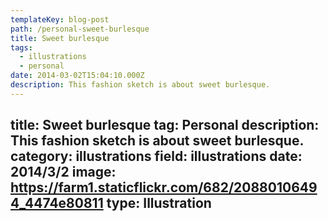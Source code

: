 ```yaml
---
templateKey: blog-post
path: /personal-sweet-burlesque
title: Sweet burlesque
tags:
  - illustrations
  - personal
date: 2014-03-02T15:04:10.000Z
description: This fashion sketch is about sweet burlesque.
---
```


title: Sweet burlesque
tag: Personal
description: This fashion sketch is about sweet burlesque.
category: illustrations
field: illustrations
date: 2014/3/2
image: https://farm1.staticflickr.com/682/20880106494_4474e80811
type: Illustration
---
